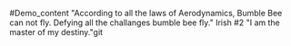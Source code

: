 #Demo_content
"According to all the laws of Aerodynamics, Bumble Bee can not fly. Defying all the challanges bumble bee fly."
Irish
#2 
"I am the master of my destiny."git 